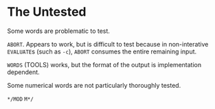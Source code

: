# The Untested

Some words are problematic to test.

`ABORT`.
Appears to work, but is difficult to test because in
non-interative `EVALUATE`s (such as `-c`),
`ABORT` consumes the entire remaining input.

`WORDS` (TOOLS) works,
but the format of the output is implementation dependent.

Some numerical words are not particularly thoroughly tested.

`*/MOD`
`M*/`
